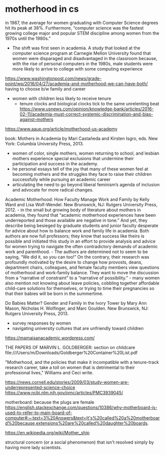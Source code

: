 # motherhood in cs


in 1987, the average for women graduating with Computer Science degrees hit its peak at 38%. Furthermore, “computer science was the fastest growing college major and popular STEM discipline among women from the 1970s until the 1980s.”

- The shift was first seen in academia. A study that looked at the computer science program at Carnegie Mellon University found that women were disparaged and disadvantaged in the classroom because, with the rise of personal computers in the 1980s, male students were more likely to arrive to college with some computing experience



https://www.washingtonpost.com/news/grade-point/wp/2016/04/27/academia-and-motherhood-we-can-have-both/
having to choose b/w family and career
- women with children less likely to receive tenure
    - tenure clocks and biological clocks tick to the same unrelenting beat https://www.usnews.com/opinion/knowledge-bank/articles/2016-02-11/academia-must-correct-systemic-discrimination-and-bias-against-mothers


https://www.aaup.org/article/motherhood-us-academy

book: Mothers in Academia by Mari Castañeda and Kirsten Isgro, eds. New York: Columbia University Press, 2013.
- women of color, single mothers, women returning to school, and lesbian mothers experience special exclusions that undermine their participation and success in the academy.
- he personal essays tell of the joy that many of these women feel at becoming mothers and the struggles they face to raise their children successfully while pursuing an academic career
- articulating the need to go beyond liberal feminism’s agenda of inclusion and advocate for more radical changes.

Academic Motherhood: How Faculty Manage Work and Family by Kelly Ward and Lisa Wolf-Wendel. New Brunswick, NJ: Rutgers University Press, 2012.
    - in the small but growing body of literature about mothers in academia, they found that “academic motherhood experiences have been underreported and those available are negative in tone.” And yet, they describe being besieged by graduate students and junior faculty desperate for advice about how to balance work and family life in academia. Both authors are now full professors; they know that success like theirs is possible and initiated this study in an effort to provide analysis and advice for women trying to navigate the often contradictory demands of academic work and parenthood.
    - The authors are determined not to seem to be saying, “We did it, so you can too!” On the contrary, their research was profoundly motivated by the desire to change how provosts, deans, department chairs, colleagues, and female faculty members view questions of motherhood and work-family balance. They want to move the discussion from a “narrative of constraint” to a “narrative of possibility.”
    - many women also mention not knowing about leave policies, cobbling together affordable child-care solutions for themselves, or trying to time their pregnancies so that their babies will be born in the summertime.

Do Babies Matter? Gender and Family in the Ivory Tower by Mary Ann Mason, Nicholas H. Wolfinger, and Marc Goulden. New Brunswick, NJ: Rutgers University Press, 2013.
- survey responses by women
- navigating university cultures that are unfriendly toward children


https://mamaisanacademic.wordpress.com/

THE PAPERS OF MARVIN L. GOLDBERGER: section on childcare
file:///Users/m/Downloads/Goldberger%20Container%20List.pdf

"Motherhood, and the policies that make it incompatible with a tenure-track research career, take a toll on women that is detrimental to their professional lives," Williams and Ceci write.


https://news.cornell.edu/stories/2009/03/study-women-are-underrepresented-science-choice
https://www.ncbi.nlm.nih.gov/pmc/articles/PMC3939045/

motherboard: because the plugs are female
https://english.stackexchange.com/questions/10386/why-motherboard-is-used-to-refer-to-main-board-of-computer#:~:text=3%20Answers&text=It's%20called%20a%20motherboard%20because,extensions%20are%20called%20daughter%20boards.

https://en.wikipedia.org/wiki/Mother_ship


 structural concern (or a social phenomenon) that isn't resolved simply by having more lady scientists.